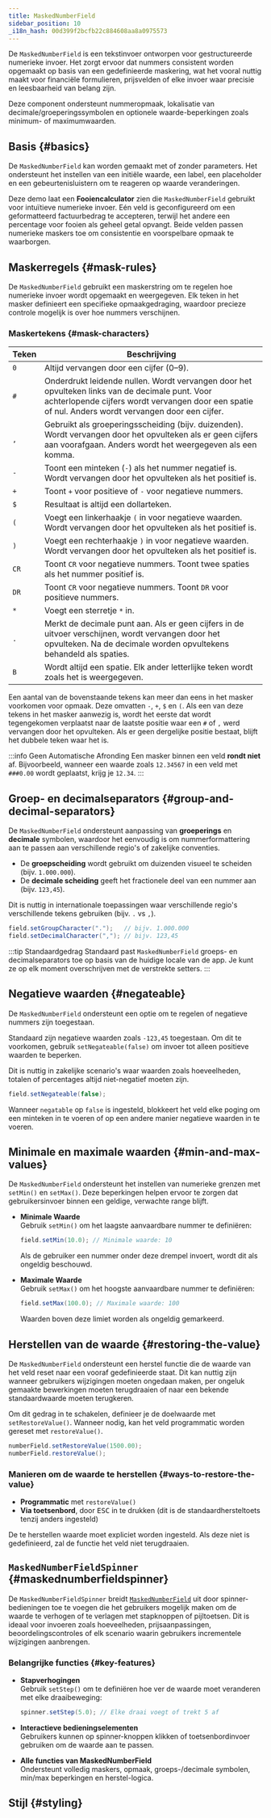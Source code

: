 ```yaml
---
title: MaskedNumberField
sidebar_position: 10
_i18n_hash: 00d399f2bcfb22c884608aa8a0975573
---
```

<DocChip chip='shadow' />
<DocChip chip='name' label="dwc-numberfield" />
<DocChip chip='since' label='24.10' />
<JavadocLink type="foundation" location="com/webforj/component/field/MaskedNumberField" top='true'/>

De `MaskedNumberField` is een tekstinvoer ontworpen voor gestructureerde numerieke invoer. Het zorgt ervoor dat nummers consistent worden opgemaakt op basis van een gedefinieerde maskering, wat het vooral nuttig maakt voor financiële formulieren, prijsvelden of elke invoer waar precisie en leesbaarheid van belang zijn.

Deze component ondersteunt nummeropmaak, lokalisatie van decimale/groeperingssymbolen en optionele waarde-beperkingen zoals minimum- of maximumwaarden.

## Basis {#basics}

De `MaskedNumberField` kan worden gemaakt met of zonder parameters. Het ondersteunt het instellen van een initiële waarde, een label, een placeholder en een gebeurtenisluistern om te reageren op waarde veranderingen.

Deze demo laat een **Fooiencalculator** zien die `MaskedNumberField` gebruikt voor intuïtieve numerieke invoer. Eén veld is geconfigureerd om een geformatteerd factuurbedrag te accepteren, terwijl het andere een percentage voor fooien als geheel getal opvangt. Beide velden passen numerieke maskers toe om consistentie en voorspelbare opmaak te waarborgen.

<ComponentDemo 
path='/webforj/maskednumberfield?' 
javaE='https://raw.githubusercontent.com/webforj/webforj-documentation/refs/heads/main/src/main/java/com/webforj/samples/views/fields/maskednumberfield/MaskedNumberFieldView.java'
height = '270px'
/>

## Maskerregels {#mask-rules}

De `MaskedNumberField` gebruikt een maskerstring om te regelen hoe numerieke invoer wordt opgemaakt en weergegeven. 
Elk teken in het masker definieert een specifieke opmaakgedraging, waardoor precieze controle mogelijk is over hoe nummers verschijnen.

### Maskertekens {#mask-characters}

| Teken     | Beschrijving |
|-----------|--------------|
| `0`       | Altijd vervangen door een cijfer (0–9). |
| `#`       | Onderdrukt leidende nullen. Wordt vervangen door het opvulteken links van de decimale punt. Voor achterlopende cijfers wordt vervangen door een spatie of nul. Anders wordt vervangen door een cijfer. |
| `,`       | Gebruikt als groeperingsscheiding (bijv. duizenden). Wordt vervangen door het opvulteken als er geen cijfers aan voorafgaan. Anders wordt het weergegeven als een komma. |
| `-`       | Toont een minteken (`-`) als het nummer negatief is. Wordt vervangen door het opvulteken als het positief is. |
| `+`       | Toont `+` voor positieve of `-` voor negatieve nummers. |
| `$`       | Resultaat is altijd een dollarteken. |
| `(`       | Voegt een linkerhaakje `(` in voor negatieve waarden. Wordt vervangen door het opvulteken als het positief is. |
| `)`       | Voegt een rechterhaakje `)` in voor negatieve waarden. Wordt vervangen door het opvulteken als het positief is. |
| `CR`      | Toont `CR` voor negatieve nummers. Toont twee spaties als het nummer positief is. |
| `DR`      | Toont `CR` voor negatieve nummers. Toont `DR` voor positieve nummers. |
| `*`       | Voegt een sterretje `*` in. |
| `.`       | Merkt de decimale punt aan. Als er geen cijfers in de uitvoer verschijnen, wordt vervangen door het opvulteken. Na de decimale worden opvultekens behandeld als spaties. |
| `B`       | Wordt altijd een spatie. Elk ander letterlijke teken wordt zoals het is weergegeven. |

Een aantal van de bovenstaande tekens kan meer dan eens in het masker voorkomen voor opmaak. Deze omvatten `-`, `+`, `$` en `(`. Als een van deze tekens in het masker aanwezig is, wordt het eerste dat wordt tegengekomen verplaatst naar de laatste positie waar een `#` of `,` werd vervangen door het opvulteken. Als er geen dergelijke positie bestaat, blijft het dubbele teken waar het is.

:::info Geen Automatische Afronding
Een masker binnen een veld **rondt niet** af. Bijvoorbeeld, wanneer een waarde zoals `12.34567` in een veld met `###0.00` wordt geplaatst, krijg je `12.34`.
:::

## Groep- en decimalseparators {#group-and-decimal-separators}

De `MaskedNumberField` ondersteunt aanpassing van **groeperings** en **decimale** symbolen, waardoor het eenvoudig is om nummerformattering aan te passen aan verschillende regio's of zakelijke conventies.

- De **groepscheiding** wordt gebruikt om duizenden visueel te scheiden (bijv. `1.000.000`).
- De **decimale scheiding** geeft het fractionele deel van een nummer aan (bijv. `123,45`).

Dit is nuttig in internationale toepassingen waar verschillende regio's verschillende tekens gebruiken (bijv. `.` vs `,`).

```java
field.setGroupCharacter(".");   // bijv. 1.000.000
field.setDecimalCharacter(","); // bijv. 123,45
```

:::tip Standaardgedrag
Standaard past `MaskedNumberField` groeps- en decimalseparators toe op basis van de huidige locale van de app. Je kunt ze op elk moment overschrijven met de verstrekte setters.
:::

## Negatieve waarden {#negateable}

De `MaskedNumberField` ondersteunt een optie om te regelen of negatieve nummers zijn toegestaan.

Standaard zijn negatieve waarden zoals `-123,45` toegestaan. Om dit te voorkomen, gebruik `setNegateable(false)` om invoer tot alleen positieve waarden te beperken.

Dit is nuttig in zakelijke scenario's waar waarden zoals hoeveelheden, totalen of percentages altijd niet-negatief moeten zijn.

```java
field.setNegateable(false);
```

Wanneer `negatable` op `false` is ingesteld, blokkeert het veld elke poging om een minteken in te voeren of op een andere manier negatieve waarden in te voeren.

<ComponentDemo 
path='/webforj/maskednumnegatable/?' 
javaE='https://raw.githubusercontent.com/webforj/webforj-documentation/refs/heads/main/src/main/java/com/webforj/samples/views/fields/maskednumberfield/MaskedNumNegatableView.java'
height = '150px'
/>

## Minimale en maximale waarden {#min-and-max-values}

De `MaskedNumberField` ondersteunt het instellen van numerieke grenzen met `setMin()` en `setMax()`. 
Deze beperkingen helpen ervoor te zorgen dat gebruikersinvoer binnen een geldige, verwachte range blijft.

- **Minimale Waarde**  
  Gebruik `setMin()` om het laagste aanvaardbare nummer te definiëren:

  ```java
  field.setMin(10.0); // Minimale waarde: 10
  ```

  Als de gebruiker een nummer onder deze drempel invoert, wordt dit als ongeldig beschouwd.

- **Maximale Waarde**  
  Gebruik `setMax()` om het hoogste aanvaardbare nummer te definiëren:

  ```java
  field.setMax(100.0); // Maximale waarde: 100
  ```

  Waarden boven deze limiet worden als ongeldig gemarkeerd.

## Herstellen van de waarde {#restoring-the-value}

De `MaskedNumberField` ondersteunt een herstel functie die de waarde van het veld reset naar een vooraf gedefinieerde staat. 
Dit kan nuttig zijn wanneer gebruikers wijzigingen moeten ongedaan maken, per ongeluk gemaakte bewerkingen moeten terugdraaien of naar een bekende standaardwaarde moeten terugkeren.

Om dit gedrag in te schakelen, definieer je de doelwaarde met `setRestoreValue()`. 
 Wanneer nodig, kan het veld programmatic worden gereset met `restoreValue()`.

```java
numberField.setRestoreValue(1500.00);
numberField.restoreValue();
```

### Manieren om de waarde te herstellen {#ways-to-restore-the-value}

- **Programmatic** met `restoreValue()`
- **Via toetsenbord**, door <kbd>ESC</kbd> in te drukken (dit is de standaardhersteltoets tenzij anders ingesteld)

De te herstellen waarde moet expliciet worden ingesteld. Als deze niet is gedefinieerd, zal de functie het veld niet terugdraaien.

<ComponentDemo 
path='/webforj/maskednumrestore?' 
javaE='https://raw.githubusercontent.com/webforj/webforj-documentation/refs/heads/main/src/main/java/com/webforj/samples/views/fields/maskednumberfield/MaskedNumRestoreView.java'
height = '150px'
/>

## `MaskedNumberFieldSpinner` {#maskednumberfieldspinner}

De `MaskedNumberFieldSpinner` breidt [`MaskedNumberField`](#basics) uit door spinner-bedieningen toe te voegen die het gebruikers mogelijk maken om de waarde te verhogen of te verlagen met stapknoppen of pijltoetsen. 
Dit is ideaal voor invoeren zoals hoeveelheden, prijsaanpassingen, beoordelingscontroles of elk scenario waarin gebruikers incrementele wijzigingen aanbrengen.

<ComponentDemo 
path='/webforj/maskednumspinner?' 
javaE='https://raw.githubusercontent.com/webforj/webforj-documentation/refs/heads/main/src/main/java/com/webforj/samples/views/fields/maskednumberfield/MaskedNumSpinnerView.java'
height = '120px'
/>

### Belangrijke functies {#key-features}

- **Stapverhogingen**  
  Gebruik `setStep()` om te definiëren hoe ver de waarde moet veranderen met elke draaibeweging:

  ```java
  spinner.setStep(5.0); // Elke draai voegt of trekt 5 af
  ```

- **Interactieve bedieningselementen**  
  Gebruikers kunnen op spinner-knoppen klikken of toetsenbordinvoer gebruiken om de waarde aan te passen.

- **Alle functies van MaskedNumberField**  
  Ondersteunt volledig maskers, opmaak, groeps-/decimale symbolen, min/max beperkingen en herstel-logica.

## Stijl {#styling}

<TableBuilder name="MaskedNumberField" />
